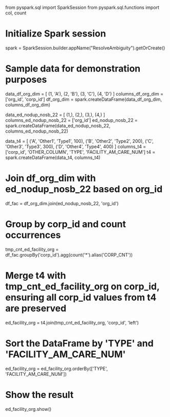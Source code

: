 from pyspark.sql import SparkSession
from pyspark.sql.functions import col, count

# Initialize Spark session
spark = SparkSession.builder.appName("ResolveAmbiguity").getOrCreate()

# Sample data for demonstration purposes
data_df_org_dim = [
    (1, 'A'), (2, 'B'), (3, 'C'), (4, 'D')
]
columns_df_org_dim = ['org_id', 'corp_id']
df_org_dim = spark.createDataFrame(data_df_org_dim, columns_df_org_dim)

data_ed_nodup_nosb_22 = [
    (1,), (2,), (3,), (4,)
]
columns_ed_nodup_nosb_22 = ['org_id']
ed_nodup_nosb_22 = spark.createDataFrame(data_ed_nodup_nosb_22, columns_ed_nodup_nosb_22)

data_t4 = [
    ('A', 'Other1', 'Type1', 100),
    ('B', 'Other2', 'Type2', 200),
    ('C', 'Other3', 'Type3', 300),
    ('D', 'Other4', 'Type4', 400)
]
columns_t4 = ['corp_id', 'OTHER_COLUMN', 'TYPE', 'FACILITY_AM_CARE_NUM']
t4 = spark.createDataFrame(data_t4, columns_t4)

# Join df_org_dim with ed_nodup_nosb_22 based on org_id
df_fac = df_org_dim.join(ed_nodup_nosb_22, 'org_id')

# Group by corp_id and count occurrences
tmp_cnt_ed_facility_org = df_fac.groupBy('corp_id').agg(count('*').alias('CORP_CNT'))

# Merge t4 with tmp_cnt_ed_facility_org on corp_id, ensuring all corp_id values from t4 are preserved
ed_facility_org = t4.join(tmp_cnt_ed_facility_org, 'corp_id', 'left')

# Sort the DataFrame by 'TYPE' and 'FACILITY_AM_CARE_NUM'
ed_facility_org = ed_facility_org.orderBy(['TYPE', 'FACILITY_AM_CARE_NUM'])

# Show the result
ed_facility_org.show()
